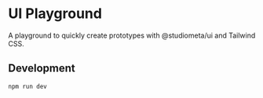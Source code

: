 # UI Playground

A playground to quickly create prototypes with @studiometa/ui and Tailwind CSS.

## Development

```sh
npm run dev
```
